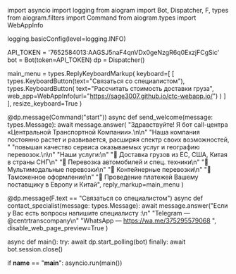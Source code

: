 import asyncio
import logging
from aiogram import Bot, Dispatcher, F, types
from aiogram.filters import Command
from aiogram.types import WebAppInfo

logging.basicConfig(level=logging.INFO)

API_TOKEN = '7652584013:AAGSJ5naF4qnVDx0geNzgR6q0ExzjFCgSic'
bot = Bot(token=API_TOKEN)
dp = Dispatcher()

main_menu = types.ReplyKeyboardMarkup(
    keyboard=[
        [
            types.KeyboardButton(text="Связаться со специалистом"),
            types.KeyboardButton(
                text="Рассчитать стоимость доставки груза",
                web_app=WebAppInfo(url="https://sage3007.github.io/ctc-webapp.io/")
            )
        ]
    ],
    resize_keyboard=True
)

@dp.message(Command("start"))
async def send_welcome(message: types.Message):
    await message.answer(
        "Здравствуйте! Я бот call-центра «Центральной Транспортной Компании».\n\n"
        "Наша компания постоянно растет и развивается, расширяя спектр своих возможностей, "
        "повышая качество сервиса оказываемых услуг и географию перевозок.\n\n"
        "Наши услуги:\n"
        "🔹 Доставка грузов из ЕС, США, Китая в страны СНГ\n"
        "🔹 Перевозка автомобилей и спец. техники\n"
        "🔹 Мультимодальные перевозки\n"
        "🔹 Контейнерные перевозки\n"
        "🔹 Таможенное оформление\n"
        "🔹 Проведение платежей Вашему поставщику в Европу и Китай",
        reply_markup=main_menu
    )

@dp.message(F.text == "Связаться со специалистом")
async def contact_specialist(message: types.Message):
    await message.answer("Если у Вас есть вопросы напишите специалисту :\n" 
    "Telegram — @centrtranscompany\n"
    "WhatsApp — https://wa.me/375295579068 ",  disable_web_page_preview=True )

async def main():
    try:
        await dp.start_polling(bot)
    finally:
        await bot.session.close()

if __name__ == "__main__":
    asyncio.run(main())
